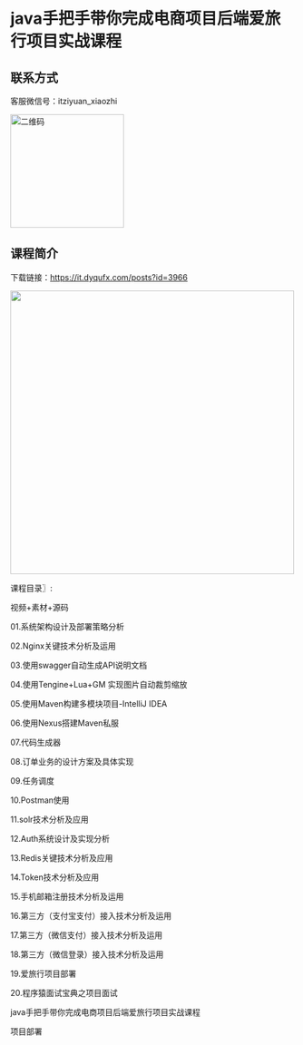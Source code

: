 # java手把手带你完成电商项目后端爱旅行项目实战课程

## 联系方式

客服微信号：itziyuan_xiaozhi

<img src="https://ziyuanyun.oss-cn-guangzhou.aliyuncs.com/common/20240614073449/666b82192834a.jpg" width="200" height="200" alt="二维码">

## 课程简介

下载链接：https://it.dyqufx.com/posts?id=3966

<img src="https://ziyuanyun.oss-cn-guangzhou.aliyuncs.com/yun/20240515185531/664494a36492c.jpg" width="500" alt="">

  课程目录〗:

 视频+素材+源码

 01.系统架构设计及部署策略分析

 02.Nginx关键技术分析及运用

 03.使用swagger自动生成API说明文档

 04.使用Tengine+Lua+GM 实现图片自动裁剪缩放

 05.使用Maven构建多模块项目-IntelliJ IDEA

 06.使用Nexus搭建Maven私服

 07.代码生成器

 08.订单业务的设计方案及具体实现

 09.任务调度

 10.Postman使用

 11.solr技术分析及应用

 12.Auth系统设计及实现分析

 13.Redis关键技术分析及应用

 14.Token技术分析及应用

 15.手机邮箱注册技术分析及运用

 16.第三方（支付宝支付）接入技术分析及运用

 17.第三方（微信支付）接入技术分析及运用

 18.第三方（微信登录）接入技术分析及运用

 19.爱旅行项目部署

 20.程序猿面试宝典之项目面试

 java手把手带你完成电商项目后端爱旅行项目实战课程



 项目部署 

  